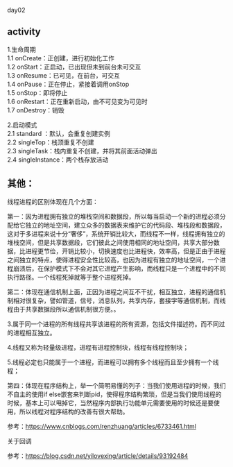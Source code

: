 day02

## activity

1.生命周期<br/>	1.1 onCreate：正创建，进行初始化工作<br/>	1.2 onStart：正启动，已出现但未到前台未可交互<br/>	1.3 onResume：已可见，在前台，可交互<br/>	1.4 onPause：正在停止，紧接着调用onStop<br/>	1.5 onStop：即将停止<br/>	1.6 onRestart：正在重新启动，由不可见变为可见时<br/>	1.7 onDestroy：销毁

2.启动模式<br/>	2.1 standard ：默认，会重复创建实例<br/>	2.2 singleTop：栈顶重复不创建<br/>	2.3 singleTask：栈内重复不创建，并将其前面活动弹出<br/>	2.4 singleInstance：两个栈存放活动

## 其他：

线程进程的区别体现在几个方面：

第一：因为进程拥有独立的堆栈空间和数据段，所以每当启动一个新的进程必须分配给它独立的地址空间，建立众多的数据表来维护它的代码段、堆栈段和数据段，这对于多进程来说十分“奢侈”，系统开销比较大，而线程不一样，线程拥有独立的堆栈空间，但是共享数据段，它们彼此之间使用相同的地址空间，共享大部分数据，比进程更节俭，开销比较小，切换速度也比进程快，效率高，但是正由于进程之间独立的特点，使得进程安全性比较高，也因为进程有独立的地址空间，一个进程崩溃后，在保护模式下不会对其它进程产生影响，而线程只是一个进程中的不同执行路径。一个线程死掉就等于整个进程死掉。

第二：体现在通信机制上面，正因为进程之间互不干扰，相互独立，进程的通信机制相对很复杂，譬如管道，信号，消息队列，共享内存，套接字等通信机制，而线程由于共享数据段所以通信机制很方便。。

3.属于同一个进程的所有线程共享该进程的所有资源，包括文件描述符。而不同过的进程相互独立。

4.线程又称为轻量级进程，进程有进程控制块，线程有线程控制块；

5.线程必定也只能属于一个进程，而进程可以拥有多个线程而且至少拥有一个线程；

第四：体现在程序结构上，举一个简明易懂的列子：当我们使用进程的时候，我们不自主的使用if else嵌套来判断pid，使得程序结构繁琐，但是当我们使用线程的时候，基本上可以甩掉它，当然程序内部执行功能单元需要使用的时候还是要使用，所以线程对程序结构的改善有很大帮助。

参考：https://www.cnblogs.com/renzhuang/articles/6733461.html

关于回调

参考：https://blog.csdn.net/yilovexing/article/details/93192484